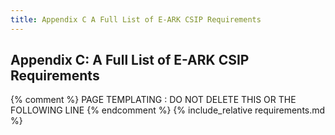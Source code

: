 ```yaml
---
title: Appendix C A Full List of E-ARK CSIP Requirements
---
```

## Appendix C: A Full List of E-ARK CSIP Requirements

{% comment %} PAGE TEMPLATING : DO NOT DELETE THIS OR THE FOLLOWING LINE {% endcomment %}
{% include_relative requirements.md %}

